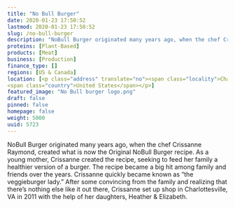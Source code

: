 ```yaml
---
title: "No Bull Burger"
date: 2020-01-23 17:50:52
lastmod: 2020-01-23 17:50:52
slug: /no-bull-burger
description: "NoBull Burger originated many years ago, when the chef Crissanne Raymond, created what is now the Original NoBull Burger recipe. As a young mother, Crissanne created the recipe, seeking to feed her family a healthier version of a burger. The recipe became a big hit among family and friends over the years. Crissanne quickly became known as “the veggieburger lady.”After some convincing from the family and realizing that there’s nothing else like it out there, Crissanne set up shop in Charlottesville, VA in 2011 with the help of her daughters, Heather & Elizabeth."
proteins: [Plant-Based]
products: [Meat]
business: [Production]
finance_type: []
regions: [US & Canada]
location: [<p class="address" translate="no"><span class="locality">Charlottesville</span>,<br>
<span class="country">United States</span></p>]
featured_image: "No Bull burger logo.png"
draft: false
pinned: false
homepage: false
weight: 5000
uuid: 5723
---
```

NoBull Burger originated many years ago, when the chef Crissanne Raymond, created what is now the Original NoBull Burger recipe. As a young mother, Crissanne created the recipe, seeking to feed her family a healthier version of a burger. The recipe became a big hit among family and friends over the years. Crissanne quickly became known as “the veggieburger lady.”
After some convincing from the family and realizing that there’s nothing else like it out there, Crissanne set up shop in Charlottesville, VA in 2011 with the help of her daughters, Heather <span class="amp">&</span> Elizabeth.
